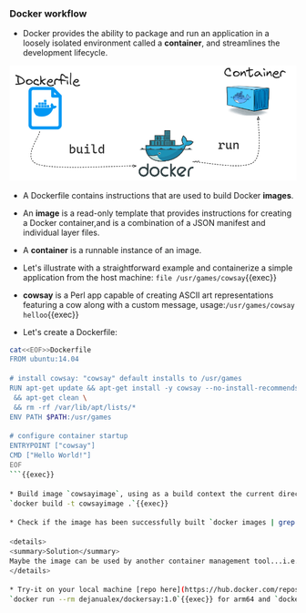 
### Docker workflow

* Docker provides the ability to package and run an application in a loosely isolated environment called a **container**, and streamlines the development lifecycle.

![Scan results](./assets/workflow.png)

* A Dockerfile contains instructions that are used to build Docker **images**.

* An **image** is a read-only template that provides instructions for creating a Docker container,and is a combination of a JSON manifest and individual layer files.

* A **container** is a runnable instance of an image.

* Let's illustrate with a straightforward example and containerize a simple application from the host machine: `file /usr/games/cowsay`{{exec}}

* **cowsay** is a Perl app capable of creating ASCII art representations featuring a cow along with a custom message, usage:`/usr/games/cowsay helloo`{{exec}}

* Let's create a Dockerfile:

```bash
cat<<EOF>>Dockerfile
FROM ubuntu:14.04

# install cowsay: "cowsay" default installs to /usr/games
RUN apt-get update && apt-get install -y cowsay --no-install-recommends \
 && apt-get clean \
 && rm -rf /var/lib/apt/lists/*
ENV PATH $PATH:/usr/games

# configure container startup
ENTRYPOINT ["cowsay"]
CMD ["Hello World!"]
EOF
```{{exec}}

* Build image `cowsayimage`, using as a build context the current directory containing the **Dockerfile**:
`docker build -t cowsayimage .`{{exec}}

* Check if the image has been successfully built `docker images | grep cowsayimage`{{exec}} and start a container based on `cowsayimage`: `docker run cowsayimage`{{exec}}.

<details>
<summary>Solution</summary>
Maybe the image can be used by another container management tool...i.e. [podman](https://podman.io/) <code>podman run docker-daemon:cowsay</code> 
</details>

* Try-it on your local machine [repo here](https://hub.docker.com/repository/docker/dejanualex/dockersay/general)
`docker run --rm dejanualex/dockersay:1.0`{{exec}} for arm64 and `docker run --rm dejanualex/dockersay:2.0`{{exec}} for amd64